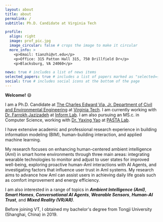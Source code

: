 ```yaml
---
layout: about
title: about
permalink: /
subtitle: Ph.D. Candidate at Virginia Tech

profile:
  align: right
  image: prof_pic.jpg
  image_circular: false # crops the image to make it circular
  more_info: >
    <p>Email: tianzhi@vt.edu</p>
    <p>Office: 315 Patton Hall 315, 750 Drillfield Dr</p>
    <p>Blacksburg, VA 24060</p>

news: true # includes a list of news items
selected_papers: true # includes a list of papers marked as "selected={true}"
social: true # includes social icons at the bottom of the page
---
```


**Welcome!** :smile:

I am a Ph.D. Candidate at [The Charles Edward Via, Jr. Department of Civil and Environmental Engineering](https://cee.vt.edu/) at [Virginia Tech](https://www.vt.edu/). I am currently working with [Dr. Farrokh Jazizadeh](https://www.inform-lab.org/farrokh-jazizadeh) at [Inform Lab](https://www.inform-lab.org/). I am also pursuing an MS.c. in Computer Science, working with [Dr. Yaxing Yao](https://yaxingyao.cs.vt.edu/) at [PASTA Lab](https://pasta.cs.vt.edu/).

I have extensive academic and professional research experience in building information modeling (BIM), human-building interaction, and applied machine learning. 

My research focuses on enhancing human-centered ambient intelligence (AmI) in smart home environments through three main areas: integrating wearable technologies to monitor and adjust to user states for improved well-being, exploring proactive human-AmI interactions with AI Agents, and investigating factors that influence user trust in AmI systems. My research aims to advance how AmI can assist users in achieving daily life goals such as comfort improvement and energy efficiency. 

I am also interested in a range of topics in ***Ambient Intelligence (AmI)***, ***Smart Homes***, ***Conversational AI Agents***, ***Wearable Sensors***, ***Human-AI Trust***, and ***Mixed Reality (VR/AR)***. 

Before joining VT, I obtained my bachelor's degree from Tongji University (Shanghai, China) in 2019. 
